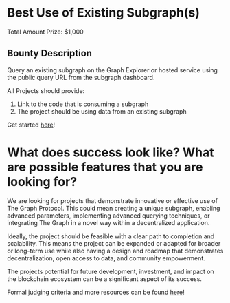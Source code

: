 # Best Use of Existing Subgraph(s)

Total Amount Prize:
$1,000


## Bounty Description
Query an existing subgraph on the Graph Explorer or hosted service using the public query URL from the subgraph dashboard.
    
All Projects should provide: 
    
1. Link to the code that is consuming a subgraph
2. The project should be using data from an existing subgraph
    
Get started [here](https://thegraph.com/docs/en/querying/querying-the-graph/)!
    

# What does success look like? What are possible features that you are looking for?

We are looking for projects that demonstrate innovative or effective use of The Graph Protocol. This could mean creating a unique subgraph, enabling advanced parameters, implementing advanced querying techniques, or integrating The Graph in a novel way within a decentralized application.

Ideally, the project should be feasible with a clear path to completion and scalability. This means the project can be expanded or adapted for broader or long-term use while also having a design and roadmap that demonstrates decentralization, open access to data, and community empowerment.

The projects potential for future development, investment, and impact on the blockchain ecosystem can be a significant aspect of its success.

Formal judging criteria and more resources can be found [here](Judging&Resources.md)!